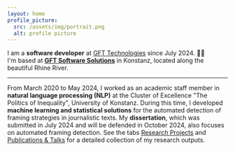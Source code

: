 ```yaml
---
layout: home
profile_picture:
  src: /assets/img/portrait.png
  alt: profile picture
---
```


<p>
I am a <b>software developer</b> at <a href="https://www.gft.com/int/en" target="_blank">GFT Technologies</a> since July 2024. 💙💜<br>
I'm based at <b><a href="https://www.gft.com/de/de/technology/gft-software-solutions" target="_blank">GFT Software Solutions</a></b> in Konstanz, located along the beautiful Rhine River. <br>
</p>

<hr>

<p>From March 2020 to May 2024, I worked as an academic staff member in <b>natural language processing (NLP)</b> at the Cluster of Excellence "The Politics of Inequality", 
University of Konstanz. During this time, I developed <b>machine learning and statistical solutions</b> for the automated detection of framing strategies in journalistic texts. 
My <b>dissertation</b>, which was submitted in July 2024 and will be defended in October 2024, also focuses on automated framing detection. 
See the tabs <a href="https://qi-yu.github.io/projects">Research Projects</a> and <a href="https://qi-yu.github.io/publication">Publications & Talks</a> for a detailed collection of my research outputs.
</p>
